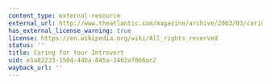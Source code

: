 ```yaml
---
content_type: external-resource
external_url: http://www.theatlantic.com/magazine/archive/2003/03/caring-for-your-introvert/302696/
has_external_license_warning: true
license: https://en.wikipedia.org/wiki/All_rights_reserved
status: ''
title: Caring for Your Introvert
uid: e1a82223-1504-44ba-845a-1462af066ac2
wayback_url: ''
---
```


